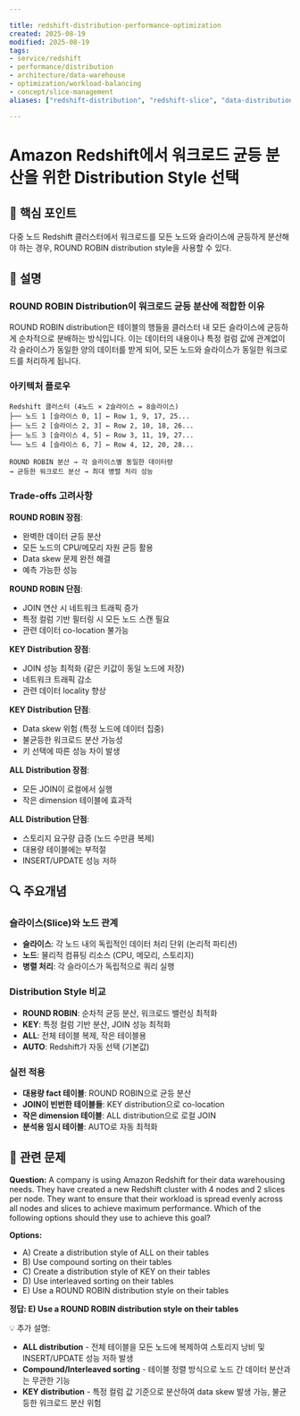 ```yaml
---

title: redshift-distribution-performance-optimization
created: 2025-08-19
modified: 2025-08-19
tags:
- service/redshift
- performance/distribution
- architecture/data-warehouse
- optimization/workload-balancing
- concept/slice-management
aliases: ["redshift-distribution", "redshift-slice", "data-distribution"]

---
```


# Amazon Redshift에서 워크로드 균등 분산을 위한 Distribution Style 선택

## 🎯 핵심 포인트

다중 노드 Redshift 클러스터에서 워크로드를 모든 노드와 슬라이스에 균등하게 분산해야 하는 경우, ROUND ROBIN distribution style을 사용할 수 있다.

## 📝 설명

### ROUND ROBIN Distribution이 워크로드 균등 분산에 적합한 이유

ROUND ROBIN distribution은 테이블의 행들을 클러스터 내 모든 슬라이스에 균등하게 순차적으로 분배하는 방식입니다. 이는 데이터의 내용이나 특정 컬럼 값에 관계없이 각 슬라이스가 동일한 양의 데이터를 받게 되어, 모든 노드와 슬라이스가 동일한 워크로드를 처리하게 됩니다.

### 아키텍처 플로우

```
Redshift 클러스터 (4노드 × 2슬라이스 = 8슬라이스)
├── 노드 1 [슬라이스 0, 1] ← Row 1, 9, 17, 25...
├── 노드 2 [슬라이스 2, 3] ← Row 2, 10, 18, 26...
├── 노드 3 [슬라이스 4, 5] ← Row 3, 11, 19, 27...
└── 노드 4 [슬라이스 6, 7] ← Row 4, 12, 20, 28...

ROUND ROBIN 분산 → 각 슬라이스별 동일한 데이터량
→ 균등한 워크로드 분산 → 최대 병렬 처리 성능
```

### Trade-offs 고려사항

**ROUND ROBIN 장점**:
- 완벽한 데이터 균등 분산
- 모든 노드의 CPU/메모리 자원 균등 활용
- Data skew 문제 완전 해결
- 예측 가능한 성능

**ROUND ROBIN 단점**:
- JOIN 연산 시 네트워크 트래픽 증가
- 특정 컬럼 기반 필터링 시 모든 노드 스캔 필요
- 관련 데이터 co-location 불가능

**KEY Distribution 장점**:
- JOIN 성능 최적화 (같은 키값이 동일 노드에 저장)
- 네트워크 트래픽 감소
- 관련 데이터 locality 향상

**KEY Distribution 단점**:
- Data skew 위험 (특정 노드에 데이터 집중)
- 불균등한 워크로드 분산 가능성
- 키 선택에 따른 성능 차이 발생

**ALL Distribution 장점**:
- 모든 JOIN이 로컬에서 실행
- 작은 dimension 테이블에 효과적

**ALL Distribution 단점**:
- 스토리지 요구량 급증 (노드 수만큼 복제)
- 대용량 테이블에는 부적절
- INSERT/UPDATE 성능 저하

## 🔍 주요개념

### 슬라이스(Slice)와 노드 관계

- **슬라이스**: 각 노드 내의 독립적인 데이터 처리 단위 (논리적 파티션)
- **노드**: 물리적 컴퓨팅 리소스 (CPU, 메모리, 스토리지)
- **병렬 처리**: 각 슬라이스가 독립적으로 쿼리 실행

### Distribution Style 비교

- **ROUND ROBIN**: 순차적 균등 분산, 워크로드 밸런싱 최적화
- **KEY**: 특정 컬럼 기반 분산, JOIN 성능 최적화
- **ALL**: 전체 테이블 복제, 작은 테이블용
- **AUTO**: Redshift가 자동 선택 (기본값)

### 실전 적용

- **대용량 fact 테이블**: ROUND ROBIN으로 균등 분산
- **JOIN이 빈번한 테이블들**: KEY distribution으로 co-location
- **작은 dimension 테이블**: ALL distribution으로 로컬 JOIN
- **분석용 임시 테이블**: AUTO로 자동 최적화

## 📝 관련 문제

**Question:** A company is using Amazon Redshift for their data warehousing needs. They have created a new Redshift cluster with 4 nodes and 2 slices per node. They want to ensure that their workload is spread evenly across all nodes and slices to achieve maximum performance. Which of the following options should they use to achieve this goal?

**Options:**

- A) Create a distribution style of ALL on their tables
- B) Use compound sorting on their tables  
- C) Create a distribution style of KEY on their tables
- D) Use interleaved sorting on their tables
- E) Use a ROUND ROBIN distribution style on their tables

**정답: E) Use a ROUND ROBIN distribution style on their tables**

💡 추가 설명:

- **ALL distribution** - 전체 테이블을 모든 노드에 복제하여 스토리지 낭비 및 INSERT/UPDATE 성능 저하 발생
- **Compound/Interleaved sorting** - 테이블 정렬 방식으로 노드 간 데이터 분산과는 무관한 기능
- **KEY distribution** - 특정 컬럼 값 기준으로 분산하여 data skew 발생 가능, 불균등한 워크로드 분산 위험
